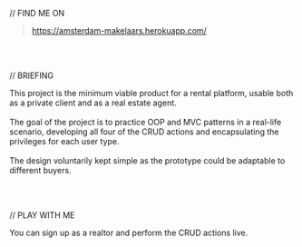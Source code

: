 // FIND ME ON
> https://amsterdam-makelaars.herokuapp.com/

<br>
<br>

// BRIEFING

This project is the minimum viable product for a rental platform, usable both as a private client and as a real estate agent. 
<br><br>
The goal of the project is to practice OOP and MVC patterns in a real-life scenario, developing all four of the CRUD actions and encapsulating the privileges for each user type. <br><br>
The design voluntarily kept simple as the prototype could be adaptable to different buyers.

<br>
<br>

// PLAY WITH ME

You can sign up as a realtor and perform the CRUD actions live.
